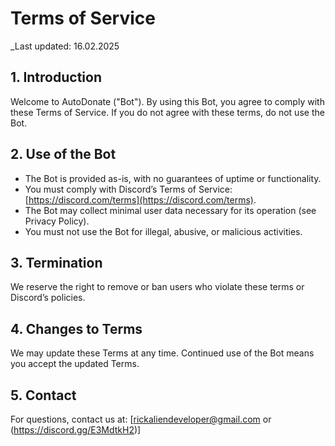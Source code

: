 # Terms of Service  
_Last updated: 16.02.2025

## 1. Introduction  
Welcome to AutoDonate ("Bot"). By using this Bot, you agree to comply with these Terms of Service. If you do not agree with these terms, do not use the Bot.  

## 2. Use of the Bot  
- The Bot is provided as-is, with no guarantees of uptime or functionality.  
- You must comply with Discord’s Terms of Service: [https://discord.com/terms](https://discord.com/terms).  
- The Bot may collect minimal user data necessary for its operation (see Privacy Policy).  
- You must not use the Bot for illegal, abusive, or malicious activities.  

## 3. Termination  
We reserve the right to remove or ban users who violate these terms or Discord’s policies.  

## 4. Changes to Terms  
We may update these Terms at any time. Continued use of the Bot means you accept the updated Terms.  

## 5. Contact  
For questions, contact us at: [rickaliendeveloper@gmail.com or (https://discord.gg/E3MdtkH2)]

